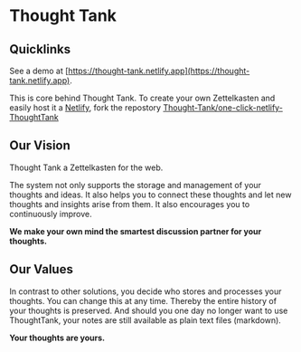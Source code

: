 # Thought Tank

## Quicklinks
See a demo at [https://thought-tank.netlify.app](https://thought-tank.netlify.app).

This is core behind Thought Tank. To create your own Zettelkasten and easily host it a [Netlify](https://netlify.com), fork the repostory [Thought-Tank/one-click-netlify-ThoughtTank](https://github.com/Thought-Tank/one-click-netlify-ThoughtTank)

## Our Vision
Thought Tank a Zettelkasten for the web.

The system not only supports the storage and management of your thoughts and ideas. It also helps you to connect these thoughts and let new thoughts and insights arise from them. It also encourages you to continuously improve.

**We make your own mind the smartest discussion partner for your thoughts.**

## Our Values

In contrast to other solutions, you decide who stores and processes your thoughts. You can change this at any time. Thereby the entire history of your thoughts is preserved. And should you one day no longer want to use ThoughtTank, your notes are still available as plain text files (markdown).

**Your thoughts are yours.** 
